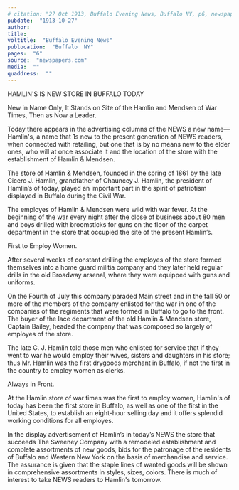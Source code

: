 ```yaml
---
# citation: "27 Oct 1913, Buffalo Evening News, Buffalo NY, p6, newspapers.com."
pubdate:  "1913-10-27"
author: 
title: 
voltitle:  "Buffalo Evening News"
publocation:  "Buffalo  NY"
pages:  "6"
source:  "newspapers.com"
media:  ""
quaddress:  ""
---
```

HAMLIN'S IS NEW STORE IN BUFFALO TODAY 

New in Name Only, It Stands on Site of the Hamlin and Mendsen of War Times, Then as Now a Leader. 

Today there appears in the advertising columns of the NEWS a new name—Hamlin's, a name that 1s new to the present generation of NEWS readers, when connected with retailing, but one that is by no means new to the elder ones, who will at once associate it and the location of the store with the establishment of Hamlin & Mendsen. 

The store of Hamlin & Mendsen, founded in the spring of 1861 by the late Cicero J. Hamlin, grandfather of Chauncey J. Hamlin, the president of Hamlin’s of today, played an important part in the spirit of patriotism displayed in Buffalo during the Civil War. 

The employes of Hamlin & Mendsen were wild with war fever. At the beginning of the war every night after the close of business about 80 men and boys drilled with broomsticks for guns on the floor of the carpet department in the store that occupied the site of the present Hamlin’s. 

First to Employ Women. 

After several weeks of constant drilling the employes of the store formed themselves into a home guard militia company and they later held regular drills in the old Broadway arsenal, where they were equipped with guns and uniforms. 

On the Fourth of July this company paraded Main street and in the fall 50 or more of the members of the company enlisted for the war in one of the companies of the regiments that were formed in Buffalo to go to the front. The buyer of the lace department of the old Hamlin & Mendsen store, Captain Bailey, headed the company that was composed so largely of employes of the store. 

The late C. J. Hamlin told those men who enlisted for service that if they went to war he would employ their wives, sisters and daughters in his store; thus Mr. Hamlin was the first drygoods merchant in Buffalo, if not the first in the country to employ women as clerks. 

Always in Front. 

At the Hamlin store of war times was the first to employ women, Hamlin's of today has been the first store in Buffalo, as well as one of the first in the United States, to establish an eight-hour selling day and it offers splendid working conditions for all employes. 

In the display advertisement of Hamlin’s in today’s NEWS the store that succeeds The Sweeney Company with a remodeled establishment and complete assortments of new goods, bids for the patronage of the residents of Buffalo and Western New York on the basis of merchandise and service. The assurance is given that the staple lines of wanted goods will be shown in comprehensive assortments in styles, sizes, colors. There is much of interest to take NEWS readers to Hamlin's tomorrow. 

